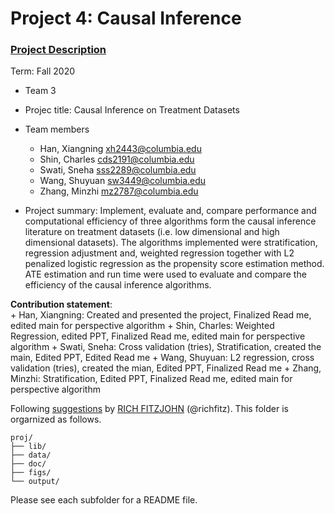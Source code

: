 # Project 4: Causal Inference

### [Project Description](doc/project4_desc.md)

Term: Fall 2020

+ Team 3
+ Projec title: Causal Inference on Treatment Datasets
+ Team members
	+ Han, Xiangning xh2443@columbia.edu
	+ Shin, Charles cds2191@columbia.edu
	+ Swati, Sneha sss2289@columbia.edu
	+ Wang, Shuyuan sw3449@columbia.edu
	+ Zhang, Minzhi mz2787@columbia.edu
	
	
	
+ Project summary: Implement, evaluate and, compare performance and computational efficiency of three algorithms form the causal inference literature on treatment datasets (i.e. low dimensional and high dimensional datasets). The algorithms implemented were stratification, regression adjustment and, weighted regression together with L2 penalized logistic regression as the propensity score estimation method. ATE estimation and run time were used to evaluate and compare the efficiency of the causal inference algorithms.

	
**Contribution statement**:  
	+ Han, Xiangning: Created and presented the project, Finalized Read me, edited main for perspective algorithm
	+ Shin, Charles: Weighted Regression, edited PPT, Finalized Read me, edited main for perspective algorithm
	+ Swati, Sneha: Cross validation (tries), Stratification, created the main, Edited PPT, Edited Read me
	+ Wang, Shuyuan: L2 regression, cross validation (tries), created the mian, Edited PPT, Finalized Read me
	+ Zhang, Minzhi: Stratification, Edited PPT, Finalized Read me, edited main for perspective algorithm

Following [suggestions](http://nicercode.github.io/blog/2013-04-05-projects/) by [RICH FITZJOHN](http://nicercode.github.io/about/#Team) (@richfitz). This folder is orgarnized as follows.

```
proj/
├── lib/
├── data/
├── doc/
├── figs/
└── output/
```

Please see each subfolder for a README file.
